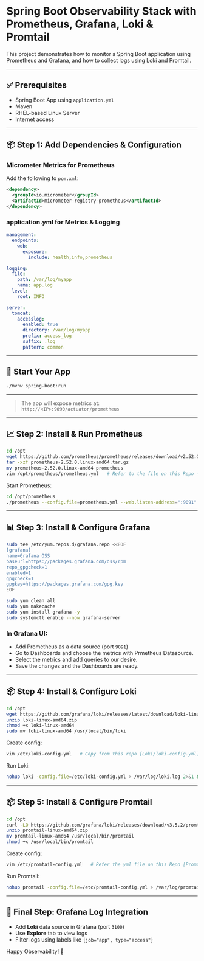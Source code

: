 # Spring Boot Observability Stack with Prometheus, Grafana, Loki & Promtail

This project demonstrates how to monitor a Spring Boot application using Prometheus and Grafana, and how to collect logs using Loki and Promtail.

---

## ✅ Prerequisites

- Spring Boot App using `application.yml`
- Maven
- RHEL-based Linux Server
- Internet access

---

## 📦 Step 1: Add Dependencies & Configuration

### Micrometer Metrics for Prometheus

Add the following to `pom.xml`:
```xml
<dependency>
  <groupId>io.micrometer</groupId>
  <artifactId>micrometer-registry-prometheus</artifactId>
</dependency>
```

### application.yml for Metrics & Logging
```yaml
management:
  endpoints:
    web:
      exposure:
        include: health,info,prometheus

logging:
  file:
    path: /var/log/myapp
    name: app.log
  level:
    root: INFO

server:
  tomcat:
    accesslog:
      enabled: true
      directory: /var/log/myapp
      prefix: access_log
      suffix: .log
      pattern: common
```

---

## 🚀 Start Your App

```bash
./mvnw spring-boot:run
```

---

> The app will expose metrics at: `http://<IP>:9090/actuator/prometheus`

---

## 📈 Step 2: Install & Run Prometheus

```bash
cd /opt
wget https://github.com/prometheus/prometheus/releases/download/v2.52.0/prometheus-2.52.0.linux-amd64.tar.gz
tar -xzf prometheus-2.52.0.linux-amd64.tar.gz
mv prometheus-2.52.0.linux-amd64 prometheus
vim /opt/prometheus/prometheus.yml   # Refer to the file on this Repo - [Prometheus/prometheus.yml](./Prometheus/prometheus.yml)
```

Start Prometheus:
```bash
cd /opt/prometheus
./prometheus --config.file=prometheus.yml --web.listen-address=":9091"
```

---

## 📊 Step 3: Install & Configure Grafana

```bash
sudo tee /etc/yum.repos.d/grafana.repo <<EOF
[grafana]
name=Grafana OSS
baseurl=https://packages.grafana.com/oss/rpm
repo_gpgcheck=1
enabled=1
gpgcheck=1
gpgkey=https://packages.grafana.com/gpg.key
EOF

sudo yum clean all
sudo yum makecache
sudo yum install grafana -y
sudo systemctl enable --now grafana-server
```

### In Grafana UI:
- Add Prometheus as a data source (port `9091`)
- Go to Dashboards and choose the metrics with Prmetheus Datasource.
- Select the metrics and add queries to our desire.
- Save the changes and the Dashboards are ready. 

---

## 📦 Step 4: Install & Configure Loki

```bash
cd /opt
wget https://github.com/grafana/loki/releases/latest/download/loki-linux-amd64.zip
unzip loki-linux-amd64.zip
chmod +x loki-linux-amd64
sudo mv loki-linux-amd64 /usr/local/bin/loki
```

Create config:
```bash
vim /etc/loki-config.yml   # Copy from this repo [Loki/loki-config.yml](./Loki/loki-config.yml)
```

Run Loki:
```bash
nohup loki -config.file=/etc/loki-config.yml > /var/log/loki.log 2>&1 &
```

---

## 📦 Step 5: Install & Configure Promtail

```bash
cd /opt
curl -LO https://github.com/grafana/loki/releases/download/v3.5.2/promtail-linux-amd64.zip
unzip promtail-linux-amd64.zip
mv promtail-linux-amd64 /usr/local/bin/promtail
chmod +x /usr/local/bin/promtail
```

Create config:
```bash
vim /etc/promtail-config.yml   # Refer the yml file on this Repo [Promtail/promtail-config.yml](./Promtail/promtail-config.yml)
```

Run Promtail:
```bash
nohup promtail -config.file=/etc/promtail-config.yml > /var/log/promtail.log 2>&1 &
```

---

## 📌 Final Step: Grafana Log Integration

- Add **Loki** data source in Grafana (port `3100`)
- Use **Explore** tab to view logs
- Filter logs using labels like `{job="app", type="access"}`


Happy Observability! 🌟
